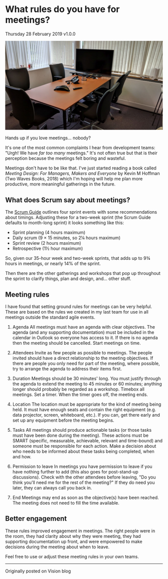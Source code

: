 # What rules do you have for meetings?

Thursday 28 February 2019
v1.0.0

![Meeting room](https://github.com/garethjmsaunders/blog-posts/blob/master/vision-blog/img/2019-03-01-meeting-room.jpg)

Hands up if you love meetings... nobody?

It's one of the most common complaints I hear from development teams: "Urgh! We have _far too many_ meetings." It's not often true but that is their perception because the meetings felt boring and wasteful.

Meetings don't have to be like that. I've just started reading a book called _Meeting Design: For Managers, Makers and Everyone_ by Kevin M Hoffman (Two Waves Books, 2018) which I'm hoping will help me plan more productive, more meaningful gatherings in the future.


## What does Scrum say about meetings?

The [Scrum Guide](https://www.scrumguides.org/scrum-guide.html#events) outlines four sprint events with some recommendations about timings. Adjusting these for a two-week sprint (the Scrum Guide defaults to month-long sprint) it looks something like this:

* Sprint planning (4 hours maximum)
* Daily scrum (9 × 15 minutes, so 2¼ hours maximum)
* Sprint review (2 hours maximum)
* Retrospective (1½ hour maximum)

So, given our 35-hour week and two-week sprints, that adds up to 9¾ hours in meetings, or nearly 14% of the sprint.

Then there are the other gatherings and workshops that pop up throughout the sprint to clarify things, plan and design, and... other stuff.


## Meeting rules

I have found that setting ground rules for meetings can be very helpful. These are based on the rules we created in my last team for use in all meetings outside the standard agile events.

1. Agenda
All meetings must have an agenda with clear objectives. The agenda (and any supporting documentation) must be included in the calendar in Outlook so everyone has access to it. If there is no agenda then the meeting should be cancelled. Start meetings on time.

2. Attendees
Invite as few people as possible to meetings. The people invited should have a direct relationship to the meeting objectives. If there are people you only need for part of the meeting, where possible, try to arrange the agenda to address their items first.

3. Duration
Meetings should be 30 minutes' long. You must justify through the agenda to extend the meeting to 45 minutes or 60 minutes; anything longer should probably be regarded as a workshop. Timebox all meetings. Set a timer. When the timer goes off, the meeting ends.

4. Location
The location must be appropriate for the kind of meeting being held. It must have enough seats and contain the right equipment (e.g. data projector, screen, whiteboard, etc.). If you can, get there early and set up any equipment before the meeting begins.

5. Tasks
All meetings should produce actionable tasks (or those tasks must have been done during the meeting). These actions must be SMART (specific, measurable, achievable, relevant and time-bound) and someone must be responsible for each action. Make a decision about who needs to be informed about these tasks being completed, when and how.

6. Permission to leave
In meetings you have permission to leave if you have nothing further to add (this also goes for post-stand-up discussions). Check with the other attendees before leaving, "Do you think you'll need me for the rest of the meeting?" If they do need you later, they can always call you back in.

7. End
Meetings may end as soon as the objective(s) have been reached. The meeting does not need to fill the time available.


## Better engagement

These rules improved engagement in meetings. The right people were in the room, they had clarity about why they were meeting, they had supporting documentation up front, and were empowered to make decisions during the meeting about when to leave.

Feel free to use or adjust these meeting rules in your own teams.

---

Originally posted on Vision blog